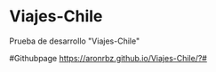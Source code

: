 # Viajes-Chile
Prueba de desarrollo "Viajes-Chile"

#Githubpage
https://aronrbz.github.io/Viajes-Chile/?#

